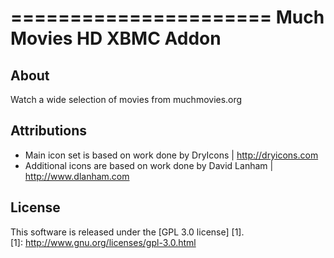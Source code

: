 ======================
Much Movies HD XBMC Addon
======================

About
-----
Watch a wide selection of movies from muchmovies.org


Attributions
---------------------
- Main icon set is based on work done by DryIcons | http://dryicons.com
- Additional icons are based on work done by David Lanham | http://www.dlanham.com


License
-------
This software is released under the [GPL 3.0 license] [1].	
[1]: http://www.gnu.org/licenses/gpl-3.0.html